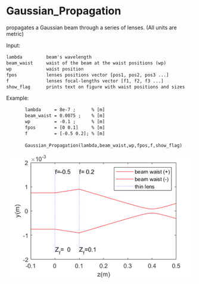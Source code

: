 # Gaussian_Propagation

propagates a Gaussian beam through a series of lenses. (All units are metric)

Input:

    lambda         beam's wavelength
    beam_waist     waist of the beam at the waist positions (wp)
    wp             waist position
    fpos           lenses positions vector [pos1, pos2, pos3 ...]
    f              lenses focal-lengths vector [f1, f2, f3 ...]
    show_flag      prints text on figure with waist positions and sizes
 
Example:

           lambda     = 8e-7 ;      % [m]
           beam_waist = 0.0075 ;    % [m] 
           wp         = -0.1 ;      % [m] 
           fpos       = [0 0.1]     % [m] 
           f          = [-0.5 0.2]; % [m]
           
           Gaussian_Propagation(lambda,beam_waist,wp,fpos,f,show_flag)
          
           
           
![Fig1](https://github.com/adinatan/Gaussian_Propagation/blob/master/gp.png)
